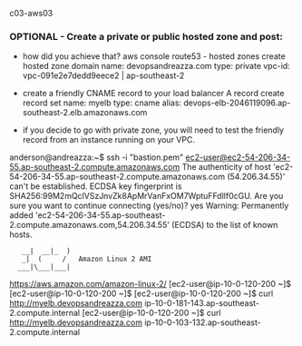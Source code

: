 c03-aws03 


### OPTIONAL - Create a private or public hosted zone and post:

- how did you achieve that?
aws console
route53 - hosted zones
create hosted zone
    domain name: devopsandreazza.com
    type: private
    vpc-id: vpc-091e2e7dedd9eece2 | ap-southeast-2


- create a friendly CNAME record to your load balancer A record
create record set
    name: myelb
    type: cname
    alias: devops-elb-2046119096.ap-southeast-2.elb.amazonaws.com



- if you decide to go with private zone, you will need to test the friendly record from an instance running on your VPC.


anderson@andreazza:~$ ssh -i "bastion.pem" ec2-user@ec2-54-206-34-55.ap-southeast-2.compute.amazonaws.com
The authenticity of host 'ec2-54-206-34-55.ap-southeast-2.compute.amazonaws.com (54.206.34.55)' can't be established.
ECDSA key fingerprint is SHA256:99M2mQclVSzJnvZk8ApMrVanFxOM7WptuFFdllf0cGU.
Are you sure you want to continue connecting (yes/no)? yes
Warning: Permanently added 'ec2-54-206-34-55.ap-southeast-2.compute.amazonaws.com,54.206.34.55' (ECDSA) to the list of known hosts.

       __|  __|_  )
       _|  (     /   Amazon Linux 2 AMI
      ___|\___|___|

https://aws.amazon.com/amazon-linux-2/
[ec2-user@ip-10-0-120-200 ~]$ 
[ec2-user@ip-10-0-120-200 ~]$ 
[ec2-user@ip-10-0-120-200 ~]$ curl http://myelb.devopsandreazza.com
ip-10-0-181-143.ap-southeast-2.compute.internal
[ec2-user@ip-10-0-120-200 ~]$ curl http://myelb.devopsandreazza.com
ip-10-0-103-132.ap-southeast-2.compute.internal

